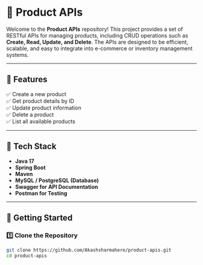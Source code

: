 
# 🛒 Product APIs

Welcome to the **Product APIs** repository! This project provides a set of RESTful APIs for managing products, including CRUD operations such as **Create, Read, Update, and Delete**. The APIs are designed to be efficient, scalable, and easy to integrate into e-commerce or inventory management systems.

---

## 📌 Features
✅ Create a new product  
✅ Get product details by ID  
✅ Update product information  
✅ Delete a product  
✅ List all available products  

---

## 🔧 Tech Stack
- **Java 17**
- **Spring Boot**
- **Maven**
- **MySQL / PostgreSQL (Database)**
- **Swagger for API Documentation**
- **Postman for Testing**

---

## 🚀 Getting Started

### **1️⃣ Clone the Repository**
```sh
git clone https://github.com/Akashsharmahere/product-apis.git
cd product-apis

